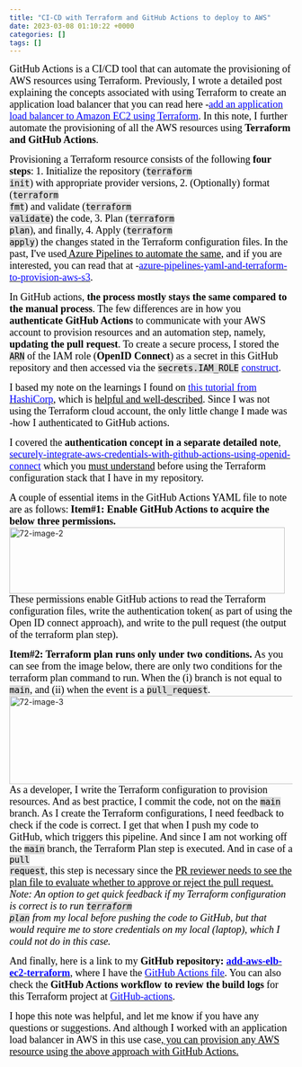 ```yaml
---
title: "CI-CD with Terraform and GitHub Actions to deploy to AWS"
date: 2023-03-08 01:10:22 +0000
categories: []
tags: []
---
```


<span style="font-size: 18px"><span style="font-family: calibri"><span style="color: #000000">GitHub Actions is a CI/CD tool that can automate the provisioning of AWS resources using Terraform. Previously, I wrote a detailed post explaining the concepts associated with using Terraform to create an application load balancer that you can read here -<a href="https://skundunotes.com/2022/07/30/add-an-application-load-balancer-to-aws-ec2-using-terraform/" target="_blank" rel="noopener"><span style="font-size: 18px"><span style="font-family: calibri"><span style="color: #0000ff">add an application load balancer to Amazon EC2 using Terraform</span></span></span></a>. In this note, I further automate the provisioning of all the AWS resources using <strong>Terraform and GitHub Actions</strong>.</span></span></span>
<!--more-->
<span style="font-size: 18px"><span style="font-family: calibri"><span style="color: #000000">Provisioning a Terraform resource consists of the following <strong>four steps</strong>:</span></span></span>
<span style="font-size: 18px"><span style="font-family: calibri"><span style="color: #000000">1. Initialize the repository (<code style="background-color: #dcdcdc;font-size: 15px;color: #000000">terraform init</code>) with appropriate provider versions,</span></span></span>
<span style="font-size: 18px"><span style="font-family: calibri"><span style="color: #000000">2. (Optionally) format (<code style="background-color: #dcdcdc;font-size: 15px;color: #000000">terraform fmt</code>) and validate (<code style="background-color: #dcdcdc;font-size: 15px;color: #000000">terraform validate</code>) the code,</span></span></span>
<span style="font-size: 18px"><span style="font-family: calibri"><span style="color: #000000">3. Plan (<code style="background-color: #dcdcdc;font-size: 15px;color: #000000">terraform plan</code>), and finally,</span></span></span>
<span style="font-size: 18px"><span style="font-family: calibri"><span style="color: #000000">4. Apply (<code style="background-color: #dcdcdc;font-size: 15px;color: #000000">terraform apply</code>) the changes stated in the Terraform configuration files.</span></span></span>
<span style="font-size: 18px"><span style="font-family: calibri"><span style="color: #000000">In the past, I've used<span style="text-decoration: underline"> Azure Pipelines to automate the same</span>, and if you are interested, you can read that at -<a href="https://skundunotes.com/2021/02/17/azure-pipelines-yaml-and-terraform-to-provision-aws-s3/" target="_blank" rel="noopener"><span style="font-size: 18px"><span style="font-family: calibri"><span style="color: #0000ff">azure-pipelines-yaml-and-terraform-to-provision-aws-s3</span></span></span></a>.</span></span></span>

<span style="font-size: 18px"><span style="font-family: calibri"><span style="color: #000000">In GitHub actions, <strong>the process mostly stays the same compared to the manual process</strong>. The few differences are in how you <strong>authenticate GitHub Actions</strong> to communicate with your AWS account to provision resources and an automation step, namely, <strong>updating the pull request</strong>. To create a secure process, I stored the <code style="background-color: #dcdcdc;font-size: 15px;color: #000000">ARN</code> of the IAM role (<strong>OpenID Connect</strong>) as a secret in this GitHub repository and then accessed via the <code style="background-color: #dcdcdc;font-size: 15px;color: #000000">secrets.IAM_ROLE</code> <a href="https://github.com/kunduso/add-aws-elb-ec2-terraform/blob/9fa61ad4792c73f233eb1dccb61c477c957d4cdb/.github/workflows/terraform.yml#L33-L38" target="_blank" rel="noopener"><span style="font-size: 18px"><span style="font-family: calibri"><span style="color: #0000ff">construct</span></span></span></a>.</span></span></span>

<span style="font-size: 18px"><span style="font-family: calibri"><span style="color: #000000">I based my note on the learnings I found on <a href="https://developer.hashicorp.com/terraform/tutorials/automation/github-actions" target="_blank" rel="noopener"><span style="font-size: 18px"><span style="font-family: calibri"><span style="color: #0000ff">this tutorial from HashiCorp</span></span></span></a>, which is <span style="text-decoration: underline">helpful and well-described</span>. Since I was not using the Terraform cloud account, the only little change I made was -how I authenticated to GitHub actions.</span></span></span>

<span style="font-size: 18px"><span style="font-family: calibri"><span style="color: #000000">I covered the <strong>authentication concept in a separate detailed note</strong>, <a href="https://skundunotes.com/2023/02/28/securely-integrate-aws-credentials-with-github-actions-using-openid-connect/" target="_blank" rel="noopener"><span style="font-size: 18px"><span style="font-family: calibri"><span style="color: #0000ff">securely-integrate-aws-credentials-with-github-actions-using-openid-connect</span></span></span></a> which you <span style="text-decoration: underline">must understand</span> before using the Terraform configuration stack that I have in my repository.</span></span></span>

<span style="font-size: 18px"><span style="font-family: calibri"><span style="color: #000000">A couple of essential items in the GitHub Actions YAML file to note are as follows:</span></span></span>
<strong><span style="font-size: 18px"><span style="font-family: calibri"><span style="color: #000000">Item#1: Enable GitHub Actions to acquire the below three permissions.</span></span></span></strong>
<img class="alignnone size-full wp-image-2348" src="https://skundunotes.com/wp-content/uploads/2023/03/72-image-2.png" alt="72-image-2" width="490" height="118" />
<span style="font-size: 18px"><span style="font-family: calibri"><span style="color: #000000">These permissions enable GitHub actions to read the Terraform configuration files, write the authentication token( as part of using the Open ID connect approach), and write to the pull request (the output of the terraform plan step).</span></span></span>

<strong><span style="font-size: 18px"><span style="font-family: calibri"><span style="color: #000000">Item#2: Terraform plan runs only under two conditions.</span></span></span></strong>
<span style="font-size: 18px"><span style="font-family: calibri"><span style="color: #000000">As you can see from the image below, there are only two conditions for the terraform plan command to run.</span></span></span>
<span style="font-size: 18px"><span style="font-family: calibri"><span style="color: #000000">When the (i) branch is not equal to <code style="background-color: #dcdcdc;font-size: 15px;color: #000000">main</code>, and (ii) when the event is a <code style="background-color: #dcdcdc;font-size: 15px;color: #000000">pull_request</code>.</span></span></span>
<img class="alignnone size-full wp-image-2349" src="https://skundunotes.com/wp-content/uploads/2023/03/72-image-3.png" alt="72-image-3" width="937" height="157" />
<span style="font-size: 18px"><span style="font-family: calibri"><span style="color: #000000">As a developer, I write the Terraform configuration to provision resources. And as best practice, I commit the code, not on the <code style="background-color: #dcdcdc;font-size: 15px;color: #000000">main</code> branch. As I create the Terraform configurations, I need feedback to check if the code is correct. I get that when I push my code to GitHub, which triggers this pipeline. And since I am not working off the <code style="background-color: #dcdcdc;font-size: 15px;color: #000000">main</code> branch, the Terraform Plan step is executed. And in case of a <code style="background-color: #dcdcdc;font-size: 15px;color: #000000">pull request</code>, this step is necessary since the <span style="text-decoration: underline">PR reviewer needs to see the plan file to evaluate whether to approve or reject the pull request.</span></span></span></span>
<em><span style="font-size: 18px"><span style="font-family: calibri"><span style="color: #000000">Note: An option to get quick feedback if my Terraform configuration is correct is to run <code style="background-color: #dcdcdc;font-size: 15px;color: #000000">terraform plan</code> from my local before pushing the code to GitHub, but that would require me to store credentials on my local (laptop), which I could not do in this case.</span></span></span></em>

<span style="font-size: 18px"><span style="font-family: calibri"><span style="color: #000000">And finally, here is a link to my <strong>GitHub repository: <a href="https://github.com/kunduso/add-aws-elb-ec2-terraform" target="_blank" rel="noopener"><span style="font-size: 18px"><span style="font-family: calibri"><span style="color: #0000ff">add-aws-elb-ec2-terraform</span></span></span></a></strong>, where I have the <a href="https://github.com/kunduso/add-aws-elb-ec2-terraform/blob/main/.github/workflows/terraform.yml" target="_blank" rel="noopener"><span style="font-size: 18px"><span style="font-family: calibri"><span style="color: #0000ff">GitHub Actions file</span></span></span></a>.</span></span></span>
<span style="font-size: 18px"><span style="font-family: calibri"><span style="color: #000000">You can also check the <strong>GitHub Actions workflow to review the build logs</strong> for this Terraform project at <a href="https://github.com/kunduso/add-aws-elb-ec2-terraform/actions" target="_blank" rel="noopener"><span style="font-size: 18px"><span style="font-family: calibri"><span style="color: #0000ff">GitHub-actions</span></span></span></a>.</span></span></span>

<span style="font-size: 18px"><span style="font-family: calibri"><span style="color: #000000">I hope this note was helpful, and let me know if you have any questions or suggestions. And although I worked with an application load balancer in AWS in this use case,<span style="text-decoration: underline"> you can provision any AWS resource using the above approach with GitHub Actions. </span></span></span></span>
